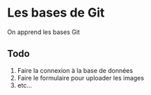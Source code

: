# Les bases de Git

On apprend les bases Git

## Todo
1. Faire la connexion à la base de données
2. Faire le formulaire pour uploader les images
3. etc...
